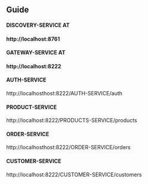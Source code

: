 ## Guide

#### DISCOVERY-SERVICE AT
#### http://localhost:8761

#### GATEWAY-SERVICE AT
#### http://localhost:8222

#### AUTH-SERVICE
http://localhosthost:8222/AUTH-SERVICE/auth

#### PRODUCT-SERVICE
http://localhost:8222/PRODUCTS-SERVICE/products

#### ORDER-SERVICE
http://localhosthost:8222/ORDER-SERVICE/orders

#### CUSTOMER-SERVICE
http://localhost:8222/CUSTOMER-SERVICE/customers
